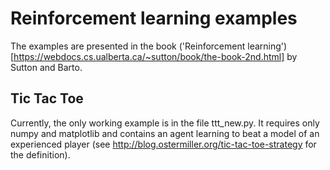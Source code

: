 # Reinforcement learning examples
The examples are presented in the book ('Reinforcement
learning')[https://webdocs.cs.ualberta.ca/~sutton/book/the-book-2nd.html] by
Sutton and Barto.

## Tic Tac Toe

Currently, the only working example is in the file ttt_new.py.
It requires only numpy and matplotlib and contains an agent learning to beat a
model of an experienced player (see
http://blog.ostermiller.org/tic-tac-toe-strategy for the definition).
